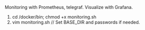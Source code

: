 Monitoring with Prometheus, telegraf.
Visualize with Grafana.

1. cd /docker/bin; chmod +x monitoring.sh
2. vim monitoring.sh // Set BASE_DIR and passwords if needed.
